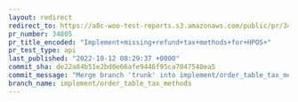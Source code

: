 ```yaml
---
layout: redirect
redirect_to: https://a8c-woo-test-reports.s3.amazonaws.com/public/pr/34805/api/index.html
pr_number: 34805
pr_title_encoded: "Implement+missing+refund+tax+methods+for+HPOS+"
pr_test_type: api
last_published: "2022-10-12 08:29:37 +0000"
commit_sha: de22a84b51e2bd0e66afe9446f95ca7047540ea5
commit_message: "Merge branch 'trunk' into implement/order_table_tax_methods"
branch_name: implement/order_table_tax_methods
---
```

